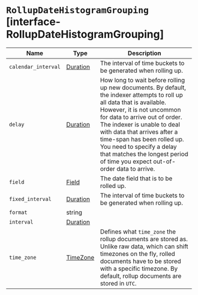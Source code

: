 # `RollupDateHistogramGrouping` [interface-RollupDateHistogramGrouping]

| Name | Type | Description |
| - | - | - |
| `calendar_interval` | [Duration](./Duration.md) | The interval of time buckets to be generated when rolling up. |
| `delay` | [Duration](./Duration.md) | How long to wait before rolling up new documents. By default, the indexer attempts to roll up all data that is available. However, it is not uncommon for data to arrive out of order. The indexer is unable to deal with data that arrives after a time-span has been rolled up. You need to specify a delay that matches the longest period of time you expect out-of-order data to arrive. |
| `field` | [Field](./Field.md) | The date field that is to be rolled up. |
| `fixed_interval` | [Duration](./Duration.md) | The interval of time buckets to be generated when rolling up. |
| `format` | string | &nbsp; |
| `interval` | [Duration](./Duration.md) | &nbsp; |
| `time_zone` | [TimeZone](./TimeZone.md) | Defines what `time_zone` the rollup documents are stored as. Unlike raw data, which can shift timezones on the fly, rolled documents have to be stored with a specific timezone. By default, rollup documents are stored in `UTC`. |

